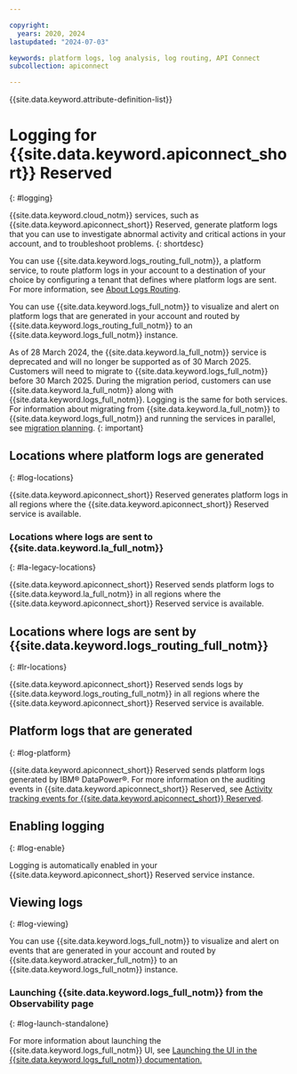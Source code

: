 ```yaml
---

copyright:
  years: 2020, 2024
lastupdated: "2024-07-03"

keywords: platform logs, log analysis, log routing, API Connect
subcollection: apiconnect

---
```


{{site.data.keyword.attribute-definition-list}}

# Logging for {{site.data.keyword.apiconnect_short}} Reserved
{: #logging}

{{site.data.keyword.cloud_notm}} services, such as {{site.data.keyword.apiconnect_short}} Reserved, generate platform logs that you can use to investigate abnormal activity and critical actions in your account, and to troubleshoot problems.
{: shortdesc}

You can use {{site.data.keyword.logs_routing_full_notm}}, a platform service, to route platform logs in your account to a destination of your choice by configuring a tenant that defines where platform logs are sent. For more information, see [About Logs Routing](/docs/logs-router?topic=logs-router-about).

You can use {{site.data.keyword.logs_full_notm}} to visualize and alert on platform logs that are generated in your account and routed by {{site.data.keyword.logs_routing_full_notm}} to an {{site.data.keyword.logs_full_notm}} instance.



As of 28 March 2024, the {{site.data.keyword.la_full_notm}} service is deprecated and will no longer be supported as of 30 March 2025. Customers will need to migrate to {{site.data.keyword.logs_full_notm}} before 30 March 2025. During the migration period, customers can use {{site.data.keyword.la_full_notm}} along with {{site.data.keyword.logs_full_notm}}. Logging is the same for both services. For information about migrating from {{site.data.keyword.la_full_notm}} to {{site.data.keyword.logs_full_notm}} and running the services in parallel, see [migration planning](/docs/cloud-logs?topic=cloud-logs-migration-intro).
{: important}

## Locations where platform logs are generated
{: #log-locations}

{{site.data.keyword.apiconnect_short}} Reserved generates platform logs in all regions where the {{site.data.keyword.apiconnect_short}} Reserved service is available.

### Locations where logs are sent to {{site.data.keyword.la_full_notm}}
{: #la-legacy-locations}



{{site.data.keyword.apiconnect_short}} Reserved sends platform logs to {{site.data.keyword.la_full_notm}} in all regions where the {{site.data.keyword.apiconnect_short}} Reserved service is available.

## Locations where logs are sent by {{site.data.keyword.logs_routing_full_notm}}
{: #lr-locations}



{{site.data.keyword.apiconnect_short}} Reserved sends logs by {{site.data.keyword.logs_routing_full_notm}} in all regions where the {{site.data.keyword.apiconnect_short}} Reserved service is available.

## Platform logs that are generated
{: #log-platform}




{{site.data.keyword.apiconnect_short}} Reserved sends platform logs generated by IBM&reg; DataPower&reg;. For more information on the auditing events in {{site.data.keyword.apiconnect_short}} Reserved, see [Activity tracking events for {{site.data.keyword.apiconnect_short}} Reserved](/docs/apiconnect?topic=apiconnect-at-events).

## Enabling logging
{: #log-enable}

Logging is automatically enabled in your {{site.data.keyword.apiconnect_short}} Reserved service instance.

## Viewing logs
{: #log-viewing}


You can use {{site.data.keyword.logs_full_notm}} to visualize and alert on events that are generated in your account and routed by {{site.data.keyword.atracker_full_notm}} to an {{site.data.keyword.logs_full_notm}} instance.

### Launching {{site.data.keyword.logs_full_notm}} from the Observability page
{: #log-launch-standalone}



For more information about launching the {{site.data.keyword.logs_full_notm}} UI, see [Launching the UI in the {{site.data.keyword.logs_full_notm}} documentation.](/docs/cloud-logs?topic=cloud-logs-instance-launch)
